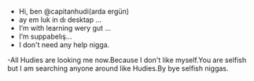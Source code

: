 -  Hi, ben @capitanhudi(arda ergün)
-  ay em luk in dı desktap ...
-  I’m with learning wery gut ...
-  I’m suppabelış...
-  I don't need any help nigga.

-All Hudies are looking me now.Because I don't like myself.You are selfish but I am searching anyone around like Hudies.By bye selfish niggas.

<!---
GitHub filan var iste boş boş işler.
--->
